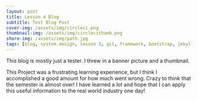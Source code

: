 ```yaml
---
layout: post
title: Lesson 4 Blog
subtitle: Test Blog Post
cover-img: /assets/img/circleci.png
thumbnail-img: /assets/img/circlecithumb.png
share-img: /assets/img/path.jpg
tags: [blog, system design, lesson 3, git, framework, bootstrap, jekyll]
---
```


This blog is mostly just a tester. I threw in a banner picture and a thumbnail. 

This Project was a frustrating learning experience, but I think I accomplished a good amount for how much went wrong. Crazy to think that the semester is almost over! I have learned a lot and hope that I can apply this useful information to the real world industry one day!